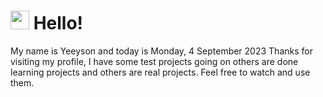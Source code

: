  <h1>
    <img src="https://emojis.slackmojis.com/emojis/images/1643510097/45343/hi.gif?1643510097" width="30"/> 
    Hello!
 </h1>
 <p>
    My name is Yeeyson and today is Monday, 4 September 2023
    Thanks for visiting my profile, I have some test projects going on others are done learning projects and others are real projects.
    Feel free to watch and use them.
 </p>